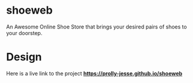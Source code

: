 # shoeweb
 An Awesome Online Shoe Store that brings your desired pairs of shoes to your doorstep.
 # Design
 Here is a live link to the project
 **https://prolly-jesse.github.io/shoeweb**
 
